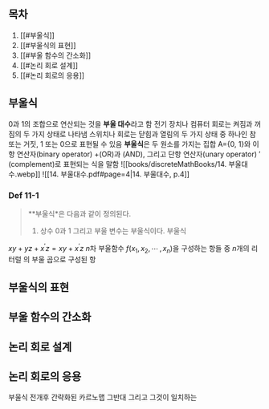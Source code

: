 ## 목차
1. [[#부울식]]
2. [[#부울식의 표현]]
3. [[#부울 함수의 간소화]]
4. [[#논리 회로 설계]]
5. [[#논리 회로의 응용]]

## 부울식
  0과 1의 조합으로 연산되는 것을 **부울 대수**라고 함
  전기 장치나 컴퓨터 회로는 켜짐과 꺼짐의 두 가지 상태로 나타냄
  스위치나 회로는 닫힘과 열림의 두 가지 상태 중 하나인 참 또는 거짓, 1 또는 0으로 표현될 수 있음
  **부울식**은 두 원소를 가지는 집합 A={0, 1}와 이항 연산자(binary operator) +(OR)과 (AND), 그리고 단항 연산자(unary operator) $\prime$ (complement)로 표현되는 식을 말함
![[books/discreteMathBooks/14. 부울대수.webp]]
![[14. 부울대수.pdf#page=4|14. 부울대수, p.4]]
### Def 11-1
>**부울식*은 다음과 같이 정의된다.
>1) 상수 0과 1 그리고 부울 변수는 부울식이다.
부울식


$xy + yz + x^\prime z = xy +x^\prime z$
$n$차 부울함수 $f(x_1,\,x_2,\,\cdots\, ,x_n)$을 구성하는 항들 중 $n$개의 리터럴 의 부울 곱으로 구성된 항

####  



## 부울식의 표현

## 부울 함수의 간소화

## 논리 회로 설계

## 논리 회로의 응용



부울식 전개후 간략화된 카르노맵 
그반대
그리고 그것이 일치하는